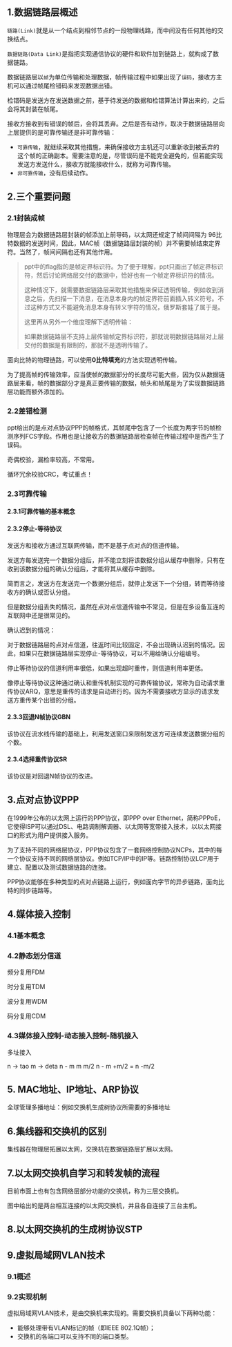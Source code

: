 ## 1.数据链路层概述

`链路(Link)`就是从一个结点到相邻节点的一段物理线路，而中间没有任何其他的交换结点。

`数据链路(Data Link)`是指把实现通信协议的硬件和软件加到链路上，就构成了数据链路。

数据链路层以`帧`为单位传输和处理数据，帧传输过程中如果出现了`误码`，接收方主机可以通过帧尾检错码来发现数据出错。

检错码是发送方在发送数据之前，基于待发送的数据和检错算法计算出来的，之后会将其封装在帧尾。

接收方接收到有错误的帧后，会将其丢弃。之后是否有动作，取决于数据链路层向上层提供的是可靠传输还是非可靠传输：

- `可靠传输`，就继续采取其他措施，来确保接收方主机还可以重新收到被丢弃的这个帧的正确副本。需要注意的是，尽管误码是不能完全避免的，但若能实现发送方发送什么，接收方就能接收什么，就称为可靠传输。
- `非可靠传输`，没有后续动作。

## 2.三个重要问题

### 2.1封装成帧

物理层会为数据链路层封装的帧添加上前导码，以太网还规定了帧间间隔为 96比特数据的发送时间，因此，MAC帧（数据链路层封装的帧）并不需要帧结束定界符。当然了，帧间间隔也还有其他作用。

> ppt中的flag指的是帧定界标识符。为了便于理解，ppt只画出了帧定界标识符，然后讨论网络层交付的数据中，恰好也有一个帧定界标识符的情况。
>
> 这种情况下，就需要数据链路层采取其他措施来保证透明传输，例如收到消息之后，先扫描一下消息，在消息本身内的帧定界符前面插入转义符号。不过这种方式又不能避免消息本身有转义字符的情况，俄罗斯套娃了属于是。
>
> 这里再从另外一个维度理解下透明传输：
>
> 如果数据链路层不支持上层传输帧定界标识符，那就说明数据链路层对上层交付的数据是有限制的，那就不是透明传输了。

面向比特的物理链路，可以使用**0比特填充**的方法实现透明传输。

为了提高帧的传输效率，应当使帧的数据部分的长度尽可能大些，因为仅从数据链路层来看，帧的数据部分才是真正要传输的数据，帧头和帧尾是为了实现数据链路层功能而额外添加的。

### 2.2差错检测

ppt给出的是点对点协议PPP的帧格式，其帧尾中包含了一个长度为两字节的帧检测序列FCS字段。作用也是让接收方的数据链路层检查帧在传输过程中是否产生了误码。

奇偶校验，漏检率较高，不常用。

循环冗余校验CRC，考试重点！

### 2.3可靠传输

#### 2.3.1可靠传输的基本概念

#### 2.3.2停止-等待协议

发送方和接收方通过互联网传输，而不是基于点对点的信道传输。

发送方每发送完一个数据分组后，并不能立刻将该数据分组从缓存中删除，只有在收到该数据分组的确认分组后，才能将其从缓存中删除。

简而言之，发送方在发送完一个数据分组后，就停止发送下一个分组，转而等待接收方的确认或否认分组。

但是数据分组丢失的情况，虽然在点对点信道传输中不常见，但是在多设备互连的互联网中还是很常见的。

确认迟到的情况：

对于数据链路层的点对点信道，往返时间比较固定，不会出现确认迟到的情况。因此，如果只在数据链路层实现停止-等待协议，可以不用给确认分组编号。

停止等待协议的信道利用率很低，如果出现超时重传，则信道利用率更低。

像停止等待协议这种通过确认和重传机制实现的可靠传输协议，常称为自动请求重传协议ARQ，意思是重传的请求是自动进行的。因为不需要接收方显示的请求发送方重传某个出错的分组。

#### 2.3.3回退N帧协议GBN

该协议在流水线传输的基础上，利用发送窗口来限制发送方可连续发送数据分组的个数。

#### 2.3.4选择重传协议SR

该协议是对回退N帧协议的改进。

## 3.点对点协议PPP

在1999年公布的以太网上运行的PPP协议，即PPP over Ethernet，简称PPPoE，它使得ISP可以通过DSL、电路调制解调器、以太网等宽带接入技术，以以太网接口的形式为用户提供接入服务。

为了支持不同的网络层协议，PPP协议包含了一套网络控制协议NCPs，其中的每一个协议支持不同的网络层协议。例如TCP/IP中的IP等。链路控制协议LCP用于建立、配置以及测试数据链路的连接。

PPP协议能够在多种类型的点对点链路上运行，例如面向字节的异步链路，面向比特的同步链路等。

## 4.媒体接入控制

### 4.1基本概念

### 4.2静态划分信道

频分复用FDM

时分复用TDM

波分复用WDM

码分复用CDM

### 4.3媒体接入控制-动态接入控制-随机接入

多址接入

n -> tao  m -> deta 
n - m m m/2 n - m +m/2 = n -m/2 

## 5. MAC地址、IP地址、ARP协议

全球管理多播地址：例如交换机生成树协议所需要的多播地址

## 6.集线器和交换机的区别

集线器在物理层拓展以太网，交换机在数据链路层扩展以太网。

## 7.以太网交换机自学习和转发帧的流程

目前市面上也有包含网络层部分功能的交换机，称为三层交换机。

图中给出的是两台相互连接的以太网交换机，并且各自连接了三台主机。

## 8.以太网交换机的生成树协议STP

## 9.虚拟局域网VLAN技术

### 9.1概述

### 9.2实现机制

虚拟局域网VLAN技术，是由交换机来实现的。需要交换机具备以下两种功能：

- 能够处理带有VLAN标记的帧（即IEEE 802.1Q帧）；
- 交换机的各端口可以支持不同的端口类型。







